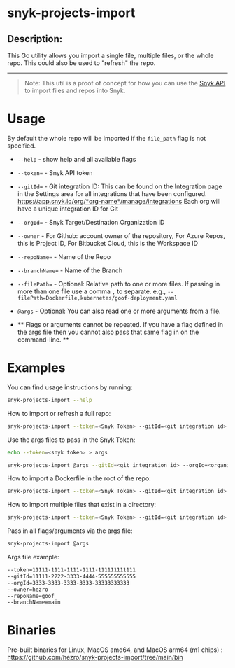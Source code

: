 # snyk-projects-import

## Description:
This Go utility allows you import a single file, multiple files, or the whole repo. This could also be used to "refresh" the repo.


***

> Note: This util is a proof of concept for how you can use the [Snyk API](https://snyk.docs.apiary.io/#reference/import-projects) to import files and repos into Snyk. 


# Usage
By default the whole repo will be imported if the `file_path` flag is not specified.
- `--help` - show help and all available flags
- `--token=` - Snyk API token
- `--gitId=` - Git integration ID: This can be found on the Integration page in the Settings area for all integrations that have been configured. https://app.snyk.io/org/*org-name*/manage/integrations Each org will have a unique integration ID for Git
- `--orgId=` - Snyk Target/Destination Organization ID
- `--owner` - For Github: account owner of the repository, For Azure Repos, this is Project ID, For Bitbucket Cloud, this is the Workspace ID
- `--repoName=` - Name of the Repo
- `--branchName=` - Name of the Branch
- `--filePath=` - Optional: Relative path to one or more files. If passing in more than one file use a comma `,` to separate. e.g., `--filePath=Dockerfile,kubernetes/goof-deployment.yaml`
- `@args` - Optional: You can also read one or more arguments from a file. 

- ** Flags or arguments cannot be repeated. If you have a flag defined in the args file then you cannot also pass that same flag in on the command-line. **


# Examples
You can find usage instructions by running:

```bash
snyk-projects-import --help
```

How to import or refresh a full repo:
```bash
snyk-projects-import --token=<Snyk Token> --gitId=<git integration id> --orgId=<organization id> --owner=<repo owner> --repoName=<repo name> --branchName=<branch name>
```


Use the args files to pass in the Snyk Token:
```bash
echo --token=<snyk token> > args
```
```bash
snyk-projects-import @args --gitId=<git integration id> --orgId=<organization id> --owner=<repo owner> --repoName=<repo name> --branchName=<branch name>
```


How to import a Dockerfile in the root of the repo:
```bash
snyk-projects-import --token=<Snyk Token> --gitId=<git integration id> --orgId=<organization id> --owner=<repo owner> --repoName=<repo name> --branchName=<branch name> --filePath=Dockerfile
```

How to import multiple files that exist in a directory:
```bash
snyk-projects-import --token=<Snyk Token> --gitId=<git integration id> --orgId=<organization id> --owner=<repo owner> --repoName=<repo name> --branchName=<branch name> --filePath=kubernetes/goof-deployment.yaml, kubernetes/goof-mongo-deployment.yaml
```

Pass in all flags/arguments via the args file:
```bash
snyk-projects-import @args
```
Args file example:

```bash
--token=11111-1111-1111-1111-111111111111
--gitId=11111-2222-3333-4444-555555555555
--orgId=3333-3333-3333-3333-33333333333
--owner=hezro
--repoName=goof
--branchName=main
```
# Binaries
Pre-built binaries for Linux, MacOS amd64, and MacOS arm64 (m1 chips) : https://github.com/hezro/snyk-projects-import/tree/main/bin
